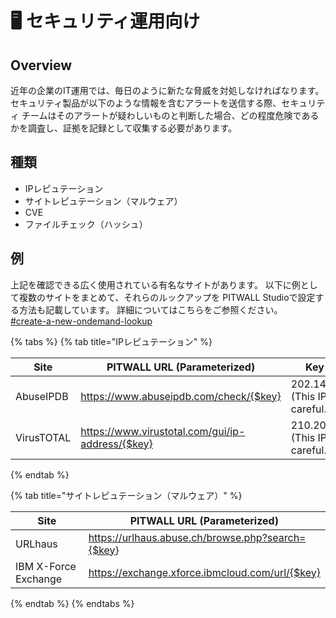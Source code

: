 # 🖥️ セキュリティ運用向け

## Overview

近年の企業のIT運用では、毎日のように新たな脅威を対処しなければなります。セキュリティ製品が以下のような情報を含むアラートを送信する際、セキュリティ チームはそのアラートが疑わしいものと判断した場合、どの程度危険であるかを調査し、証拠を記録として収集する必要があります。

## 種類

* IPレピュテーション
* サイトレピュテーション（マルウェア）
* CVE
* ファイルチェック（ハッシュ）

## 例

上記を確認できる広く使用されている有名なサイトがあります。 以下に例として複数のサイトをまとめて、それらのルックアップを PITWALL Studioで設定する方法も記載しています。 詳細についてはこちらをご参照ください。\
[#create-a-new-ondemand-lookup](../tutorial-get-started./shinariono/insutantorukkuappu/2-ondemandorukkuappu.md#create-a-new-ondemand-lookup "mention")

&#x20; &#x20;

{% tabs %}
{% tab title="IPレピュテーション" %}
<table><thead><tr><th width="152">Site</th><th width="358">PITWALL URL (Parameterized)</th><th>Key sample</th></tr></thead><tbody><tr><td>AbuseIPDB</td><td><a href="https://www.abuseipdb.com/check/202.14.122.217">https://www.abuseipdb.com/check/{$key}</a></td><td>202.14.122.217<br>(This IP is real. Be careful.)</td></tr><tr><td>VirusTOTAL</td><td><a href="https://www.virustotal.com/gui/ip-address/210.209.125.142">https://www.virustotal.com/gui/ip-address/{$key}</a></td><td>210.209.125.142<br>(This IP is real. Be careful.)</td></tr></tbody></table>


{% endtab %}

{% tab title="サイトレピュテーション（マルウェア）" %}
<table><thead><tr><th width="196">Site</th><th>PITWALL URL (Parameterized)</th></tr></thead><tbody><tr><td>URLhaus</td><td><a href="https://urlhaus.abuse.ch/browse.php?search=222.139.79.18">https://urlhaus.abuse.ch/browse.php?search={$key</a>}</td></tr><tr><td>IBM X-Force Exchange</td><td><a href="https://exchange.xforce.ibmcloud.com/url/222.139.79.18">https://exchange.xforce.ibmcloud.com/url/{$key}</a></td></tr></tbody></table>
{% endtab %}
{% endtabs %}